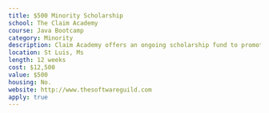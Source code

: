 ```yaml
---
title: $500 Minority Scholarship
school: The Claim Academy
course: Java Bootcamp
category: Minority
description: Claim Academy offers an ongoing scholarship fund to promote diversity in software development / software engineering. Applicants from under-represented groups are eligible for a $500 scholarship.
location: St Luis, Ms
length: 12 weeks
cost: $12,500
value: $500
housing: No.
website: http://www.thesoftwareguild.com
apply: true
---
```

